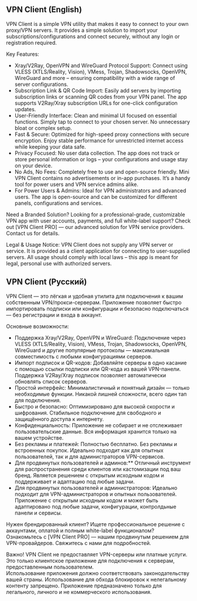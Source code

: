 ## VPN Client (English)
VPN Client is a simple VPN utility that makes it easy to connect to your own proxy/VPN servers. It provides a simple solution to import your subscriptions/configurations and connect securely, without any login or registration required. 


Key Features:
- Xray/V2Ray, OpenVPN and WireGuard Protocol Support: Connect using VLESS (XTLS/Reality, Vision), VMess, Trojan, Shadowsocks, OpenVPN, WireGuard and more – ensuring compatibility with a wide range of server configurations.
- Subscription Link & QR Code Import: Easily add servers by importing subscription links or scanning QR codes from your VPN panel. The app supports V2Ray/Xray subscription URLs for one-click configuration updates.
- User-Friendly Interface: Clean and minimal UI focused on essential functions. Simply tap to connect to your chosen server. No unnecessary bloat or complex setup.
- Fast & Secure: Optimized for high-speed proxy connections with secure encryption. Enjoy stable performance for unrestricted internet access while keeping your data safe.
- Privacy Focused: No user data collection. The app does not track or store personal information or logs – your configurations and usage stay on your device.
- No Ads, No Fees: Completely free to use and open-source friendly. Mini VPN Client contains no advertisements or in-app purchases. It’s a handy tool for power users and VPN service admins alike.
- For Power Users & Admins: Ideal for VPN administrators and advanced users. The app is open-source and can be customized for different panels, configurations and services.

Need a Branded Solution?
Looking for a professional-grade, customizable VPN app with user accounts, payments, and full white-label support?
Check out [VPN Client PRO] — our advanced solution for VPN service providers. Contact us for details.

Legal & Usage Notice:
VPN Client does not supply any VPN server or service.
It is provided as a client application for connecting to user-supplied servers.
All usage should comply with local laws – this app is meant for legal, personal use with authorized servers.



## VPN Client (Русский)

VPN Client — это лёгкая и удобная утилита для подключения к вашим собственным VPN/прокси-серверам. Приложение позволяет быстро импортировать подписки или конфигурации и безопасно подключаться — без регистрации и входа в аккаунт.

Основные возможности:
- Поддержка Xray/V2Ray, OpenVPN и WireGuard: Подключение через VLESS (XTLS/Reality, Vision), VMess, Trojan, Shadowsocks, OpenVPN, WireGuard и другие популярные протоколы — максимальная совместимость с любыми конфигурациями серверов.
- Импорт подписок и QR-кодов: Добавляйте серверы в одно касание с помощью ссылки подписки или QR-кода из вашей VPN-панели. Поддержка V2Ray/Xray подписок позволяет автоматически обновлять список серверов.
- Простой интерфейс: Минималистичный и понятный дизайн — только необходимые функции. Никакой лишней сложности, всего один тап для подключения.
- Быстро и безопасно: Оптимизировано для высокой скорости и шифрования. Стабильное подключение для свободного и защищённого доступа к интернету.
- Конфиденциальность: Приложение не собирает и не отслеживает пользовательские данные. Вся информация хранится только на вашем устройстве.
- Без рекламы и платежей: Полностью бесплатно. Без рекламы и встроенных покупок. Идеально подходит как для опытных пользователей, так и для администраторов VPN-сервисов.
- Для продвинутых пользователей и админов:** Отличный инструмент для распространения среди клиентов или кастомизации под ваш бренд. Является решением с открытым исходным кодом и поддерживает и адаптацию под любые задачи.
- Для продвинутых пользователей и администраторов: Идеально подходит для VPN-администраторов и опытных пользователей. Приложение с открытым исходным кодом и может быть адаптировано под любые задачи, конфигурации, контролдьные панели и сервисы.

Нужен брендированный клиент?
Ищете профессиональное решение с аккаунтами, оплатой и полным white-label функционалом?  
Ознакомьтесь с [VPN Client PRO] — нашим продвинутым решением для VPN-провайдеров. Свяжитесь с нами для подробностей.

Важно!
VPN Client не предоставляет VPN-серверы или платные услуги.
Это только клиентское приложение для подключения к серверам, предоставленным пользователем.  
Использование приложения должно соответствовать законодательству вашей страны.
Использование для обхода блокировок к нелегальному контенту запрещено.
Приложение предназначено только для легального, личного и не коммерческого использования.

